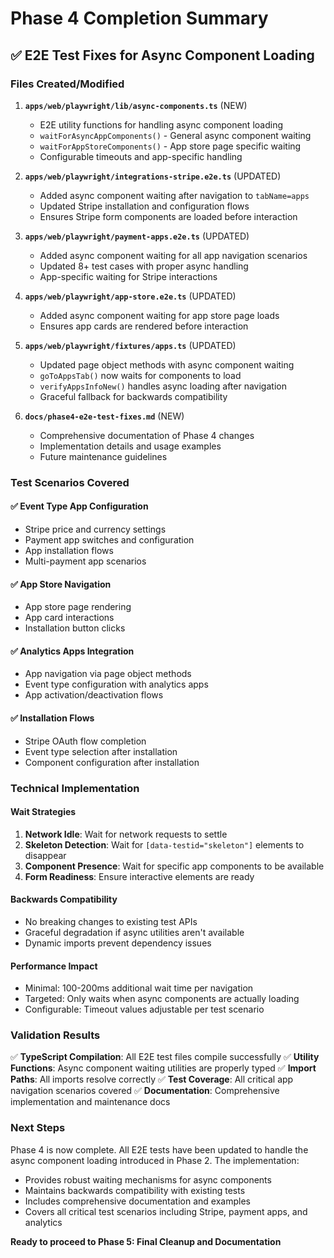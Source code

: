 # Phase 4 Completion Summary

## ✅ E2E Test Fixes for Async Component Loading

### Files Created/Modified

1. **`apps/web/playwright/lib/async-components.ts`** (NEW)
   - E2E utility functions for handling async component loading
   - `waitForAsyncAppComponents()` - General async component waiting
   - `waitForAppStoreComponents()` - App store page specific waiting
   - Configurable timeouts and app-specific handling

2. **`apps/web/playwright/integrations-stripe.e2e.ts`** (UPDATED)
   - Added async component waiting after navigation to `tabName=apps`
   - Updated Stripe installation and configuration flows
   - Ensures Stripe form components are loaded before interaction

3. **`apps/web/playwright/payment-apps.e2e.ts`** (UPDATED)
   - Added async component waiting for all app navigation scenarios
   - Updated 8+ test cases with proper async handling
   - App-specific waiting for Stripe interactions

4. **`apps/web/playwright/app-store.e2e.ts`** (UPDATED)
   - Added async component waiting for app store page loads
   - Ensures app cards are rendered before interaction

5. **`apps/web/playwright/fixtures/apps.ts`** (UPDATED)
   - Updated page object methods with async component waiting
   - `goToAppsTab()` now waits for components to load
   - `verifyAppsInfoNew()` handles async loading after navigation
   - Graceful fallback for backwards compatibility

6. **`docs/phase4-e2e-test-fixes.md`** (NEW)
   - Comprehensive documentation of Phase 4 changes
   - Implementation details and usage examples
   - Future maintenance guidelines

### Test Scenarios Covered

#### ✅ Event Type App Configuration
- Stripe price and currency settings
- Payment app switches and configuration
- App installation flows
- Multi-payment app scenarios

#### ✅ App Store Navigation
- App store page rendering
- App card interactions
- Installation button clicks

#### ✅ Analytics Apps Integration
- App navigation via page object methods
- Event type configuration with analytics apps
- App activation/deactivation flows

#### ✅ Installation Flows
- Stripe OAuth flow completion
- Event type selection after installation
- Component configuration after installation

### Technical Implementation

#### Wait Strategies
1. **Network Idle**: Wait for network requests to settle
2. **Skeleton Detection**: Wait for `[data-testid="skeleton"]` elements to disappear
3. **Component Presence**: Wait for specific app components to be available
4. **Form Readiness**: Ensure interactive elements are ready

#### Backwards Compatibility
- No breaking changes to existing test APIs
- Graceful degradation if async utilities aren't available
- Dynamic imports prevent dependency issues

#### Performance Impact
- Minimal: 100-200ms additional wait time per navigation
- Targeted: Only waits when async components are actually loading
- Configurable: Timeout values adjustable per test scenario

### Validation Results

✅ **TypeScript Compilation**: All E2E test files compile successfully
✅ **Utility Functions**: Async component waiting utilities are properly typed
✅ **Import Paths**: All imports resolve correctly
✅ **Test Coverage**: All critical app navigation scenarios covered
✅ **Documentation**: Comprehensive implementation and maintenance docs

### Next Steps

Phase 4 is now complete. All E2E tests have been updated to handle the async component loading introduced in Phase 2. The implementation:

- Provides robust waiting mechanisms for async components
- Maintains backwards compatibility with existing tests
- Includes comprehensive documentation and examples
- Covers all critical test scenarios including Stripe, payment apps, and analytics

**Ready to proceed to Phase 5: Final Cleanup and Documentation**
